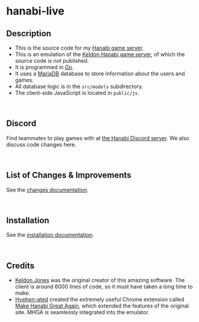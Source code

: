 hanabi-live
===========

## Description

* This is the source code for my [Hanabi game server](http://hanabi.live/).
* This is an emulation of the [Keldon Hanabi game server](http://keldon.net/hanabi/), of which the source code is not published.
* It is programmed in [Go](https://golang.org/).
* It uses a [MariaDB](https://mariadb.org/) database to store information about the users and games.
* All database logic is in the `src/models` subdirectory.
* The client-side JavaScript is located in `public/js`.

<br />



## Discord

Find teammates to play games with at [the Hanabi Discord server](https://discord.gg/FADvkJp). We also discuss code changes here.

<br />



## List of Changes & Improvements

See the [changes documentation](https://github.com/Zamiell/hanabi-live/tree/master/docs/CHANGES.md).

<br />



## Installation

See the [installation documentation](https://github.com/Zamiell/hanabi-live/tree/master/docs/INSTALL.md).

<br />



## Credits

* [Keldon Jones](http://keldon.net/) was the original creator of this amazing software. The client is around 6000 lines of code, so it must have taken a long time to make.
* [Hyphen-ated](https://github.com/Hyphen-ated/) created the extremely useful Chrome extension called [Make Hanabi Great Again](https://github.com/Hyphen-ated/MakeHanabiGreatAgain), which extended the features of the original site. MHGA is seamlessly integrated into the emulator.
